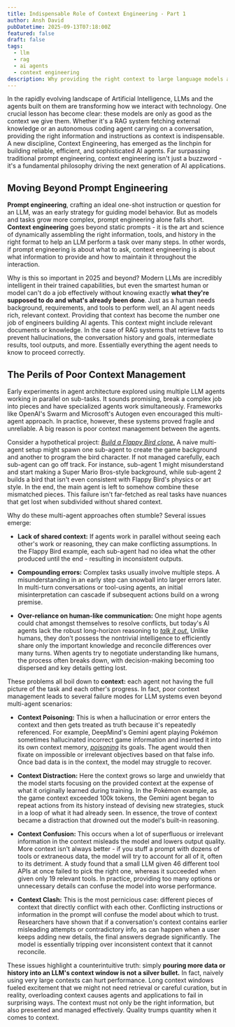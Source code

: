 ```yaml
---
title: Indispensable Role of Context Engineering - Part 1
author: Ansh David
pubDatetime: 2025-09-13T07:18:00Z
featured: false
draft: false
tags:
  - llm
  - rag
  - ai agents
  - context engineering
description: Why providing the right context to large language models and AI agents is critical for reliable, advanced AI systems.
---
```


In the rapidly evolving landscape of Artificial Intelligence, LLMs and the agents built on them are transforming how we interact with technology. One crucial lesson has become clear: these models are only as good as the context we give them. Whether it's a RAG system fetching external knowledge or an autonomous coding agent carrying on a conversation, providing the right information and instructions as context is indispensable. A new discipline, Context Engineering, has emerged as the linchpin for building reliable, efficient, and sophisticated AI agents. Far surpassing traditional prompt engineering, context engineering isn't just a buzzword - it's a fundamental philosophy driving the next generation of AI applications.


## Moving Beyond Prompt Engineering

**Prompt engineering**, crafting an ideal one-shot instruction or question for an LLM, was an early strategy for guiding model behavior. But as models and tasks grow more complex, prompt engineering alone falls short. **Context engineering** goes beyond static prompts - it is the art and science of dynamically assembling the right information, tools, and history in the right format to help an LLM perform a task over many steps. In other words, if prompt engineering is about what to ask, context engineering is about what information to provide and how to maintain it throughout the interaction.

Why is this so important in 2025 and beyond? Modern LLMs are incredibly intelligent in their trained capabilities, but even the smartest human or model can't do a job effectively without knowing exactly **what they're supposed to do and what's already been done**. Just as a human needs background, requirements, and tools to perform well, an AI agent needs rich, relevant context. Providing that context has become the number one job of engineers building AI agents. This context might include relevant documents or knowledge. In the case of RAG systems that retrieve facts to prevent hallucinations, the conversation history and goals, intermediate results, tool outputs, and more. Essentially everything the agent needs to know to proceed correctly.

## The Perils of Poor Context Management

Early experiments in agent architecture explored using multiple LLM agents working in parallel on sub-tasks. It sounds promising, break a complex job into pieces and have specialized agents work simultaneously. Frameworks like OpenAI's Swarm and Microsoft's Autogen even encouraged this multi-agent approach. In practice, however, these systems proved fragile and unreliable. A big reason is poor context management between the agents.

Consider a hypothetical project: <u>*Build a Flappy Bird clone.*</u> A naive multi-agent setup might spawn one sub-agent to create the game background and another to program the bird character. If not managed carefully, each sub-agent can go off track. For instance, sub-agent 1 might misunderstand and start making a Super Mario Bros-style background, while sub-agent 2 builds a bird that isn't even consistent with Flappy Bird's physics or art style. In the end, the main agent is left to somehow combine these mismatched pieces. This failure isn't far-fetched as real tasks have nuances that get lost when subdivided without shared context.

Why do these multi-agent approaches often stumble? Several issues emerge:

- **Lack of shared context:** If agents work in parallel without seeing each other's work or reasoning, they can make conflicting assumptions. In the Flappy Bird example, each sub-agent had no idea what the other produced until the end - resulting in inconsistent outputs.

- **Compounding errors:** Complex tasks usually involve multiple steps. A misunderstanding in an early step can snowball into larger errors later. In multi-turn conversations or tool-using agents, an initial misinterpretation can cascade if subsequent actions build on a wrong premise.

- **Over-reliance on human-like communication:** One might hope agents could chat amongst themselves to resolve conflicts, but today's AI agents lack the robust long-horizon reasoning to <u>*talk it out.*</u> Unlike humans, they don't possess the nontrivial intelligence to efficiently share only the important knowledge and reconcile differences over many turns. When agents try to negotiate understanding like humans, the process often breaks down, with decision-making becoming too dispersed and key details getting lost.

These problems all boil down to **context:** each agent not having the full picture of the task and each other's progress. In fact, poor context management leads to several failure modes for LLM systems even beyond multi-agent scenarios:

- **Context Poisoning:** This is when a hallucination or error enters the context and then gets treated as truth because it's repeatedly referenced. For example, DeepMind's Gemini agent playing Pokémon sometimes hallucinated incorrect game information and inserted it into its own context memory, <u>*poisoning*</u> its goals. The agent would then fixate on impossible or irrelevant objectives based on that false info. Once bad data is in the context, the model may struggle to recover.

- **Context Distraction:** Here the context grows so large and unwieldy that the model starts focusing on the provided context at the expense of what it originally learned during training. In the Pokémon example, as the game context exceeded 100k tokens, the Gemini agent began to repeat actions from its history instead of devising new strategies, stuck in a loop of what it had already seen. In essence, the trove of context became a distraction that drowned out the model's built-in reasoning.

- **Context Confusion:** This occurs when a lot of superfluous or irrelevant information in the context misleads the model and lowers output quality. More context isn't always better - if you stuff a prompt with dozens of tools or extraneous data, the model will try to account for all of it, often to its detriment. A study found that a small LLM given 46 different tool APIs at once failed to pick the right one, whereas it succeeded when given only 19 relevant tools. In practice, providing too many options or unnecessary details can confuse the model into worse performance.

- **Context Clash:** This is the most pernicious case: different pieces of context that directly conflict with each other. Conflicting instructions or information in the prompt will confuse the model about which to trust. Researchers have shown that if a conversation's context contains earlier misleading attempts or contradictory info, as can happen when a user keeps adding new details, the final answers degrade significantly. The model is essentially tripping over inconsistent context that it cannot reconcile.

These issues highlight a counterintuitive truth: simply **pouring more data or history into an LLM's context window is not a silver bullet.** In fact, naively using very large contexts can hurt performance. Long context windows fueled excitement that we might not need retrieval or careful curation, but in reality, overloading context causes agents and applications to fail in surprising ways. The context must not only be the right information, but also presented and managed effectively. Quality trumps quantity when it comes to context.